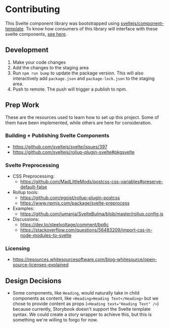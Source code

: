 # Contributing

This Svelte component library was bootstrapped using [sveltejs/component-template](https://github.com/sveltejs/component-template). To know how consumers of this library will interface with these svelte components, [see here](https://github.com/sveltejs/component-template#consuming-components).

## Development

1. Make your code changes
2. Add the changes to the staging area
3. Run `npm run bump` to update the package version. This will also interactively add `package.json` and `package-lock.json` to the staging area.
4. Push to remote. The push will trigger a publish to npm.

## Prep Work

These are the resources used to learn how to set up this project. Some of them have been implemented, while others are here for consideration.

### Building + Publishing Svelte Components

- https://github.com/sveltejs/svelte/issues/397
- https://github.com/sveltejs/rollup-plugin-svelte#pkgsvelte

### Svelte Preprocessing

- CSS Preprocessing:
    - https://github.com/MadLittleMods/postcss-css-variables#preserve-default-false
- Rollup tools:
    - https://github.com/egoist/rollup-plugin-postcss
    - https://www.npmjs.com/package/svelte-preprocess
- Examples:
    - https://github.com/jumanja/SvelteBulma/blob/master/rollup.config.js
- Discussions:
    - https://dev.to/steelvoltage/comment/bp6c
    - https://stackoverflow.com/questions/56483209/import-css-in-node-modules-to-svelte

### Licensing

- https://resources.whitesourcesoftware.com/blog-whitesource/open-source-licenses-explained

## Design Decisions

- Some components, like `Heading`, would naturally take in child components as content, like ```<Heading>Heading Text</Heading>```
but we chose to provide content as props (`<Heading text="Heading Text" />`) because currently, Storybook doesn't support the Svelte template syntax. We could create a story wrapper to achieve this, but this is something we're willing to forgo for now.
